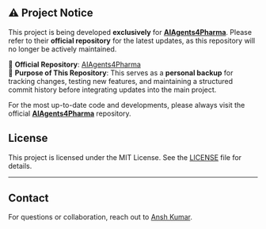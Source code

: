 ## ⚠️ Project Notice

This project is being developed **exclusively** for **[AIAgents4Pharma](https://virtualpatientengine.github.io/AIAgents4Pharma/)**. Please refer to their **official repository** for the latest updates, as this repository will no longer be actively maintained.

🔹 **Official Repository**: [AIAgents4Pharma](https://github.com/VirtualPatientEngine/AIAgents4Pharma)  
🔹 **Purpose of This Repository**: This serves as a **personal backup** for tracking changes, testing new features, and maintaining a structured commit history before integrating updates into the main project.

For the most up-to-date code and developments, please always visit the official [**AIAgents4Pharma**](https://github.com/VirtualPatientEngine/AIAgents4Pharma) repository.

## License

This project is licensed under the MIT License. See the [LICENSE](LICENSE) file for details.

---

## Contact

For questions or collaboration, reach out to [Ansh Kumar](mailto:anshkumar.info@gmail.com).
